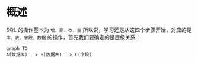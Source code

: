 # 概述 

SQL 的操作基本为 `增、删、改、查` 所以说，学习还是从这四个步骤开始，对应的是`库、表、字段、数据` 的操作，首先我们要确定的是层级关系：

```mermaid
graph TD
A(数据库) --> B(数据表) --> C(字段)
```





